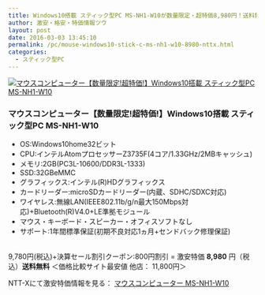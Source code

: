 ```yaml
---
title: Windows10搭載 スティック型PC MS-NH1-W10が数量限定・超特価8,980円！送料無料！
author: 激安・格安・特価情報ツウ
layout: post
date: 2016-03-03 13:45:10
permalink: /pc/mouse-windows10-stick-c-ms-nh1-w10-8980-nttx.html
categories:
  - スティック型PC
---
```


<div class="img-bg2 img_L">
<a href="http://px.a8.net/svt/ejp?a8mat=ZYP6S+8IMA3E+S1Q+BWGDT&#038;a8ejpredirect=http://nttxstore.jp/_II_QZX0011140" target="_blank"><img border="0" alt="マウスコンピューター【数量限定!超特価!】Windows10搭載 スティック型PC MS-NH1-W10" src="http://image.nttxstore.jp/l2_images/M/M7/M715109713.jpg" data-recalc-dims="1" /></a>
</div>

### マウスコンピューター【数量限定!超特価!】Windows10搭載 スティック型PC MS-NH1-W10
<!--more-->

* OS:Windows10home32ビット
* CPU:インテルAtomプロセッサーZ3735F(4コア/1.33GHz/2MBキャッシュ)
* メモリ:2GB(PC3L-10600/DDR3L-1333)
* SSD:32GBeMMC
* グラフィックス:インテル(R)HDグラフィックス
* カードリーダー:microSDカードリーダー(内蔵、SDHC/SDXC対応)
* ワイヤレス:無線LAN(IEEE802.11b/g/n最大150Mbps対応)+Bluetooth(R)V4.0+LE準拠モジュール
* マウス・キーボード・スピーカー・オフィスソフトなし
* サポート:1年間標準保証(初期不良対応1ヵ月+センドバック修理保証)

<br clear="all" />9,780円(税込)+決算セール割引クーポン:800円割引 = 激安特価 <span class="tokka-price"><strong>8,980</strong></span> 円（税込）**送料無料**
＜価格比較サイト最安値 他店： 11,800円＞

NTT-Xにて激安特価情報を見る： <span class="fs150p"><a href="http://px.a8.net/svt/ejp?a8mat=ZYP6S+8IMA3E+S1Q+BWGDT&#038;a8ejpredirect=http://nttxstore.jp/_II_QZX0011140" target="_blank">マウスコンピューター MS-NH1-W10</a></span>
